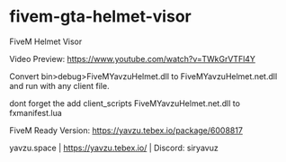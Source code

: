 # fivem-gta-helmet-visor
FiveM Helmet Visor 

Video Preview: https://www.youtube.com/watch?v=TWkGrVTFl4Y

Convert bin>debug>FiveMYavzuHelmet.dll to FiveMYavzuHelmet.net.dll and run with any client file.

dont forget the add client_scripts FiveMYavzuHelmet.net.dll to fxmanifest.lua

FiveM Ready Version: https://yavzu.tebex.io/package/6008817

yavzu.space | https://yavzu.tebex.io/ | Discord: siryavuz

